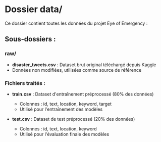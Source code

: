 # Dossier data/
Ce dossier contient toutes les données du projet Eye of Emergency :

## Sous-dossiers :

### raw/
- **disaster_tweets.csv** : Dataset brut original téléchargé depuis Kaggle
- Données non modifiées, utilisées comme source de référence

### Fichiers traités :
- **train.csv** : Dataset d'entraînement préprocessé (80% des données)
  - Colonnes : id, text, location, keyword, target
  - Utilisé pour l'entraînement des modèles

- **test.csv** : Dataset de test préprocessé (20% des données) 
  - Colonnes : id, text, location, keyword
  - Utilisé pour l'évaluation finale des modèles


